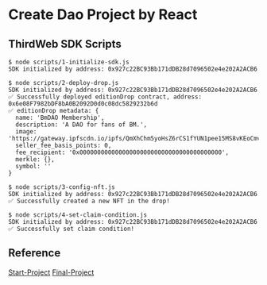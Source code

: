 # Create Dao Project by React

## ThirdWeb SDK Scripts
```
$ node scripts/1-initialize-sdk.js
SDK initialized by address: 0x927c22BC93Bb171dDB28d7096502e4e202A2ACB6

$ node scripts/2-deploy-drop.js
SDK initialized by address: 0x927c22BC93Bb171dDB28d7096502e4e202A2ACB6
✅ Successfully deployed editionDrop contract, address: 0x6e08F7982bDF8bA0B2092D0d0c08dc5829232b6d
✅ editionDrop metadata: {
  name: 'BmDAO Membership',
  description: 'A DAO for fans of BM.',
  image: 'https://gateway.ipfscdn.io/ipfs/QmXhChm5yoHsZ6rCS1fYUN1pee15MS8vKEoCmvVzK7trLE/0',
  seller_fee_basis_points: 0,
  fee_recipient: '0x0000000000000000000000000000000000000000',
  merkle: {},
  symbol: ''
}

$ node scripts/3-config-nft.js
SDK initialized by address: 0x927c22BC93Bb171dDB28d7096502e4e202A2ACB6
✅ Successfully created a new NFT in the drop!

$ node scripts/4-set-claim-condition.js
SDK initialized by address: 0x927c22BC93Bb171dDB28d7096502e4e202A2ACB6
✅ Successfully set claim condition!

```

## Reference
[Start-Project](https://github.com/buildspace/buildspace-dao-starter)
[Final-Project](https://github.com/buildspace/buildspace-dao-final)